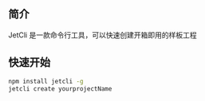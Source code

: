 ## 简介
JetCli 是一款命令行工具，可以快速创建开箱即用的样板工程

## 快速开始
```sh
npm install jetcli -g
jetcli create yourprojectName
```